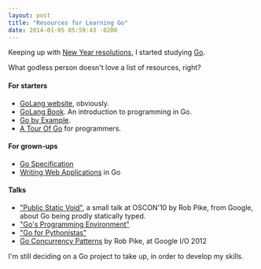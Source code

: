 ```yaml
---
layout: post
title: "Resources for Learning Go"
date: 2014-01-05 05:59:43 -0200
---
```


Keeping up with [New Year resolutions](/blog/2014/01/01/first/),
I started studying [Go](http://golang.org).

What godless person doesn't love a list of resources, right?

#### For starters  

- [GoLang website](http://golang.org), obviously.
- [GoLang Book](http://www.golang-book.com/). An introduction to programming in Go.
- [Go by Example](https://gobyexample.com/).
- [A Tour Of Go](http://tour.golang.org/) for programmers. 

#### For grown-ups

- [Go Specification](http://golang.org/ref/spec)
- [Writing Web Applications](http://golang.org/doc/articles/wiki/) in Go

#### Talks 

- ["Public Static Void"](http://www.youtube.com/watch?v=5kj5ApnhPAE), a small
talk at OSCON'10 by Rob Pike, from Google, about Go being prodly statically
typed.
- ["Go's Programming Environment"](https://vimeo.com/53221558)
- ["Go for Pythonistas"](https://www.youtube.com/watch?v=elu0VpLzJL8)
- [Go Concurrency Patterns](http://www.youtube.com/watch?v=gfMOD7tZAw4) by Rob Pike, at Google I/O 2012

I'm still deciding on a Go project to take up, in order to develop my skills.